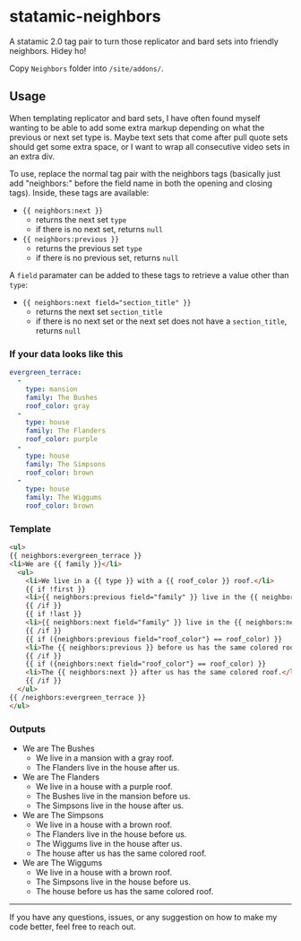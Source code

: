# statamic-neighbors
A statamic 2.0 tag pair to turn those replicator and bard sets into friendly neighbors. Hidey ho!

Copy `Neighbors` folder into `/site/addons/`.

## Usage

When templating replicator and bard sets, I have often found myself wanting to be able to add some extra markup depending on what the previous or next set type is. Maybe  text sets that come after pull quote sets should get some extra space, or I want to wrap all consecutive video sets in an extra div.

To use, replace the normal tag pair with the neighbors tags (basically just add "neighbors:" before the field name in both the opening and closing tags). Inside, these tags are available:

- `{{ neighbors:next }}`
  - returns the next set `type`
  - if there is no next set, returns `null`
- `{{ neighbors:previous }}`
  - returns the previous set `type`
  - if there is no previous set, returns `null`

A `field` paramater can be added to these tags to retrieve a value other than `type`:

- `{{ neighbors:next field="section_title" }}`
  - returns the next set `section_title`
  - if there is no next set or the next set does not have a `section_title`, returns `null`


### If your data looks like this

```yaml
evergreen_terrace:
  - 
    type: mansion
    family: The Bushes
    roof_color: gray
  - 
    type: house
    family: The Flanders
    roof_color: purple
  - 
    type: house
    family: The Simpsons
    roof_color: brown
  - 
    type: house
    family: The Wiggums
    roof_color: brown
```

### Template

```html
<ul>
{{ neighbors:evergreen_terrace }}
<li>We are {{ family }}</li>
  <ul>
    <li>We live in a {{ type }} with a {{ roof_color }} roof.</li>
    {{ if !first }}
    <li>{{ neighbors:previous field="family" }} live in the {{ neighbors:previous }} before us.</li>
    {{ /if }}
    {{ if !last }}
    <li>{{ neighbors:next field="family" }} live in the {{ neighbors:next }} after us.</li>
    {{ /if }}
    {{ if ({neighbors:previous field="roof_color"} == roof_color) }}
    <li>The {{ neighbors:previous }} before us has the same colored roof.</li>
    {{ /if }}
    {{ if ({neighbors:next field="roof_color"} == roof_color) }}
    <li>The {{ neighbors:next }} after us has the same colored roof.</li>
    {{ /if }}
  </ul>
{{ /neighbors:evergreen_terrace }}
</ul>
```

### Outputs

<ul>
  <li>We are The Bushes
    <ul>
      <li>We live in a mansion with a gray roof.</li>
      <li>The Flanders live in the house after us.</li>
    </ul>
  </li>
  <li>We are The Flanders
    <ul>
      <li>We live in a house with a purple roof.</li>
      <li>The Bushes live in the mansion before us.</li>
      <li>The Simpsons live in the house after us.</li>
    </ul>
  </li>
  <li>We are The Simpsons
    <ul>
      <li>We live in a house with a brown roof.</li>
      <li>The Flanders live in the house before us.</li>
      <li>The Wiggums live in the house after us.</li>
      <li>The house after us has the same colored roof.</li>
    </ul>
  </li>
  <li>We are The Wiggums
    <ul>
      <li>We live in a house with a brown roof.</li>
      <li>The Simpsons live in the house before us.</li>
      <li>The house before us has the same colored roof.</li>
    </ul>
  </li>
</ul>

---

If you have any questions, issues, or any suggestion on how to make my code better, feel free to reach out.
